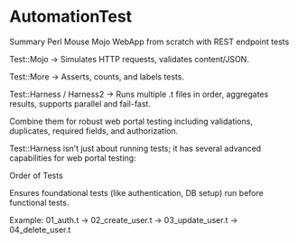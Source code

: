 ﻿# AutomationTest
Summary
Perl Mouse Mojo WebApp from scratch with REST endpoint tests

Test::Mojo → Simulates HTTP requests, validates content/JSON.

Test::More → Asserts, counts, and labels tests.

Test::Harness / Harness2 → Runs multiple .t files in order, aggregates results, supports parallel and fail-fast.

Combine them for robust web portal testing including validations, duplicates, required fields, and authorization.


Test::Harness isn’t just about running tests; it has several advanced capabilities for web portal testing:

Order of Tests

Ensures foundational tests (like authentication, DB setup) run before functional tests.

Example: 01_auth.t → 02_create_user.t → 03_update_user.t → 04_delete_user.t


